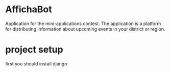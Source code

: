 # AffichaBot
Application for the mini-applications contest. The application is a platform for distributing information about upcoming events in your district or region.

# project setup
first you should install django
